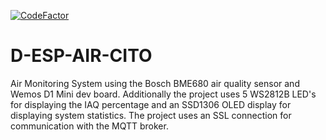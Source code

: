 [![CodeFactor](https://www.codefactor.io/repository/github/broodroosterdev/d-esp-air-cito/badge)](https://www.codefactor.io/repository/github/broodroosterdev/d-esp-air-cito)
# D-ESP-AIR-CITO
Air Monitoring System using the Bosch BME680 air quality sensor and Wemos D1 Mini dev board. Additionally the project uses 5 WS2812B LED's for displaying the IAQ percentage and an SSD1306 OLED display for displaying system statistics. The project uses an SSL connection for communication with the MQTT broker. 
